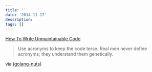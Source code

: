 ```yaml
---
title: ''
date: '2014-11-17'
description:
tags: []
---
```


[How To Write Unmaintainable Code](https://www.thc.org/root/phun/unmaintain.html)

> Use acronyms to keep the code terse. Real men never define acronyms; they understand them genetically.

via ([golang-nuts](https://groups.google.com/d/msg/golang-nuts/IKpdiSs15m0/7q7bhJ-nFWUJ))
